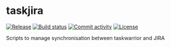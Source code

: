 # taskjira

[![Release](https://img.shields.io/github/v/release/ChrisKSeal/taskjira)](https://img.shields.io/github/v/release/ChrisKSeal/taskjira)
[![Build status](https://img.shields.io/github/actions/workflow/status/ChrisKSeal/taskjira/main.yml?branch=main)](https://github.com/ChrisKSeal/taskjira/actions/workflows/main.yml?query=branch%3Amain)
[![Commit activity](https://img.shields.io/github/commit-activity/m/ChrisKSeal/taskjira)](https://img.shields.io/github/commit-activity/m/ChrisKSeal/taskjira)
[![License](https://img.shields.io/github/license/ChrisKSeal/taskjira)](https://img.shields.io/github/license/ChrisKSeal/taskjira)

Scripts to manage synchronisation between taskwarrior and JIRA
